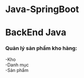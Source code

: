 # Java-SpringBoot

# BackEnd Java

### Quản lý sản phẩm kho hàng:
  -Kho \
  -Danh mục \
  -Sản phẩm 

